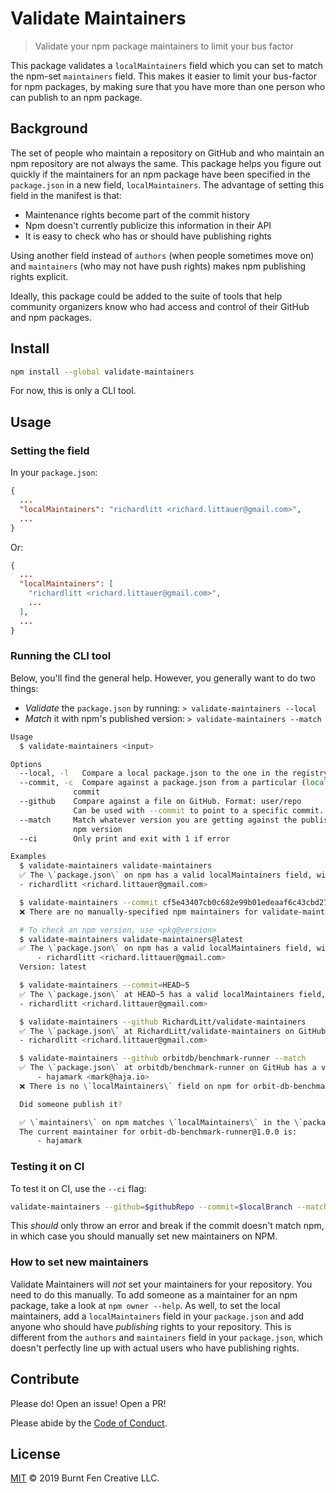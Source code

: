 # Validate Maintainers

> Validate your npm package maintainers to limit your bus factor

This package validates a `localMaintainers` field which you can set to match the npm-set `maintainers` field. This makes it easier to limit your bus-factor for npm packages, by making sure that you have more than one person who can publish to an npm package.

## Background

The set of people who maintain a repository on GitHub and who maintain an npm repository are not always the same. This package helps you figure out quickly if the maintainers for an npm package have been specified in the `package.json` in a new field, `localMaintainers`. The advantage of setting this field in the manifest is that:

  - Maintenance rights become part of the commit history
  - Npm doesn't currently publicize this information in their API
  - It is easy to check who has or should have publishing rights

Using another field instead of `authors` (when people sometimes move on) and `maintainers` (who may not have push rights) makes npm publishing rights explicit.

Ideally, this package could be added to the suite of tools that help community organizers know who had access and control of their GitHub and npm packages.


## Install

```sh
npm install --global validate-maintainers
```

For now, this is only a CLI tool.

## Usage

### Setting the field

In your `package.json`:

```json
{
  ...
  "localMaintainers": "richardlitt <richard.littauer@gmail.com>",
  ...
}
```

Or:

```json
{
  ...
  "localMaintainers": [
    "richardlitt <richard.littauer@gmail.com>",
    ...
  ],
  ...
}
```

### Running the CLI tool

Below, you'll find the general help. However, you generally want to do two things:

- *Validate* the `package.json` by running: `> validate-maintainers --local`
- *Match* it with npm's published version: `> validate-maintainers --match`

```sh
Usage
  $ validate-maintainers <input>

Options
  --local, -l   Compare a local package.json to the one in the registry
  --commit, -c  Compare against a package.json from a particular (local)
              commit
  --github    Compare against a file on GitHub. Format: user/repo
              Can be used with --commit to point to a specific commit.
  --match     Match whatever version you are getting against the published
              npm version
  --ci        Only print and exit with 1 if error

Examples
  $ validate-maintainers validate-maintainers
  ✅ The \`package.json\` on npm has a valid localMaintainers field, with these maintainers:
  - richardlitt <richard.littauer@gmail.com>

  $ validate-maintainers --commit cf5e43407cb0c682e99b01edeaaf6c43cbd27239
  ❌ There are no manually-specified npm maintainers for validate-maintainers@1.0.0.

  # To check an npm version, use <pkg@version>
  $ validate-maintainers validate-maintainers@latest
  ✅ The \`package.json\` on npm has a valid localMaintainers field, with these maintainers:
      - richardlitt <richard.littauer@gmail.com>
  Version: latest

  $ validate-maintainers --commit=HEAD~5
  ✅ The \`package.json\` at HEAD~5 has a valid localMaintainers field, with these maintainers:
  - richardlitt <richard.littauer@gmail.com>

  $ validate-maintainers --github RichardLitt/validate-maintainers
  ✅ The \`package.json\` at RichardLitt/validate-maintainers on GitHub has a valid localMaintainers field, with these maintainers:
  - richardlitt <richard.littauer@gmail.com>

  $ validate-maintainers --github orbitdb/benchmark-runner --match
  ✅ The \`package.json\` at orbitdb/benchmark-runner on GitHub has a valid localMaintainers field, with these maintainers:
      - hajamark <mark@haja.io>
  ❌ There is no \`localMaintainers\` field on npm for orbit-db-benchmark-runner@1.0.0.

  Did someone publish it?

  ✅ \`maintainers\` on npm matches \`localMaintainers\` in the \`package.json\` at orbitdb/benchmark-runner on GitHub exactly.
  The current maintainer for orbit-db-benchmark-runner@1.0.0 is:
      - hajamark
```

### Testing it on CI

To test it on CI, use the `--ci` flag:

```sh
validate-maintainers --github=$githubRepo --commit=$localBranch --match --ci
```

This *should* only throw an error and break if the commit doesn't match npm, in which case you should manually set new maintainers on NPM.

### How to set new maintainers

Validate Maintainers will _not_ set your maintainers for your repository. You need to do this manually. To add someone as a maintainer for an npm package, take a look at `npm owner --help`. As well, to set the local maintainers, add a `localMaintainers` field in your `package.json` and add anyone who should have *publishing* rights to your repository. This is different from the `authors` and `maintainers` field in your `package.json`, which doesn't perfectly line up with actual users who have publishing rights.

## Contribute

Please do! Open an issue! Open a PR!

Please abide by the [Code of Conduct](CODE_OF_CONDUCT.md).

## License

[MIT](LICENSE) © 2019 Burnt Fen Creative LLC.